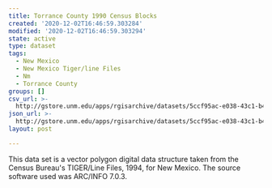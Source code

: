 ```yaml
---
title: Torrance County 1990 Census Blocks
created: '2020-12-02T16:46:59.303284'
modified: '2020-12-02T16:46:59.303294'
state: active
type: dataset
tags:
  - New Mexico
  - New Mexico Tiger/line Files
  - Nm
  - Torrance County
groups: []
csv_url: >-
  http://gstore.unm.edu/apps/rgisarchive/datasets/5ccf95ac-e038-43c1-b4bd-6b80a5fd38de/tlf557shp.derived.csv
json_url: >-
  http://gstore.unm.edu/apps/rgisarchive/datasets/5ccf95ac-e038-43c1-b4bd-6b80a5fd38de/tlf557shp.derived.json
layout: post

---
```


This data set is a vector polygon digital data structure taken from the Census Bureau's TIGER/Line Files, 1994, for New Mexico.
The source software used was ARC/INFO 7.0.3.

